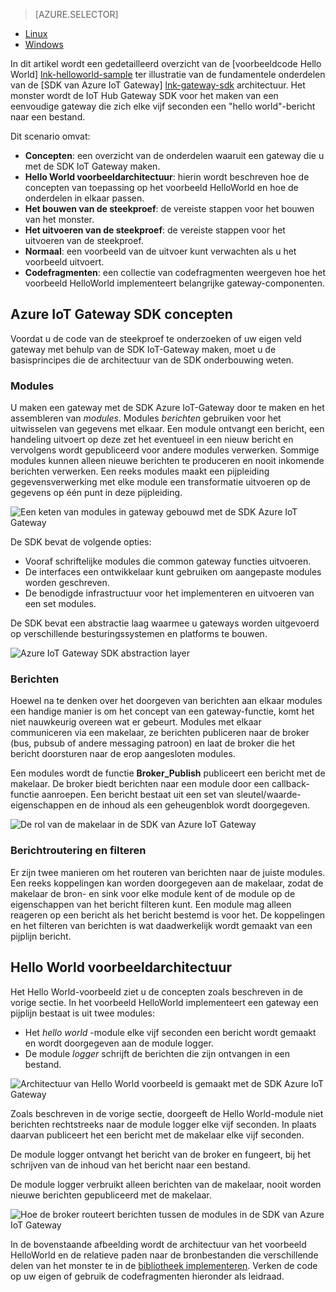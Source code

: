 > [AZURE.SELECTOR]
- [Linux](../articles/iot-hub/iot-hub-linux-gateway-sdk-get-started.md)
- [Windows](../articles/iot-hub/iot-hub-windows-gateway-sdk-get-started.md)

In dit artikel wordt een gedetailleerd overzicht van de [voorbeeldcode Hello World] [ lnk-helloworld-sample] ter illustratie van de fundamentele onderdelen van de [SDK van Azure IoT Gateway] [ lnk-gateway-sdk] architectuur. Het monster wordt de IoT Hub Gateway SDK voor het maken van een eenvoudige gateway die zich elke vijf seconden een "hello world"-bericht naar een bestand.

Dit scenario omvat:

- **Concepten**: een overzicht van de onderdelen waaruit een gateway die u met de SDK IoT Gateway maken.  
- **Hello World voorbeeldarchitectuur**: hierin wordt beschreven hoe de concepten van toepassing op het voorbeeld HelloWorld en hoe de onderdelen in elkaar passen.
- **Het bouwen van de steekproef**: de vereiste stappen voor het bouwen van het monster.
- **Het uitvoeren van de steekproef**: de vereiste stappen voor het uitvoeren van de steekproef. 
- **Normaal**: een voorbeeld van de uitvoer kunt verwachten als u het voorbeeld uitvoert.
- **Codefragmenten**: een collectie van codefragmenten weergeven hoe het voorbeeld HelloWorld implementeert belangrijke gateway-componenten.

## <a name="azure-iot-gateway-sdk-concepts"></a>Azure IoT Gateway SDK concepten

Voordat u de code van de steekproef te onderzoeken of uw eigen veld gateway met behulp van de SDK IoT-Gateway maken, moet u de basisprincipes die de architectuur van de SDK onderbouwing weten.

### <a name="modules"></a>Modules

U maken een gateway met de SDK Azure IoT-Gateway door te maken en het assembleren van *modules*. Modules *berichten* gebruiken voor het uitwisselen van gegevens met elkaar. Een module ontvangt een bericht, een handeling uitvoert op deze zet het eventueel in een nieuw bericht en vervolgens wordt gepubliceerd voor andere modules verwerken. Sommige modules kunnen alleen nieuwe berichten te produceren en nooit inkomende berichten verwerken. Een reeks modules maakt een pijpleiding gegevensverwerking met elke module een transformatie uitvoeren op de gegevens op één punt in deze pijpleiding.

![Een keten van modules in gateway gebouwd met de SDK Azure IoT Gateway][1]
 
De SDK bevat de volgende opties:

- Vooraf schriftelijke modules die common gateway functies uitvoeren.
- De interfaces een ontwikkelaar kunt gebruiken om aangepaste modules worden geschreven.
- De benodigde infrastructuur voor het implementeren en uitvoeren van een set modules.

De SDK bevat een abstractie laag waarmee u gateways worden uitgevoerd op verschillende besturingssystemen en platforms te bouwen.

![Azure IoT Gateway SDK abstraction layer][2]

### <a name="messages"></a>Berichten

Hoewel na te denken over het doorgeven van berichten aan elkaar modules een handige manier is om het concept van een gateway-functie, komt het niet nauwkeurig overeen wat er gebeurt. Modules met elkaar communiceren via een makelaar, ze berichten publiceren naar de broker (bus, pubsub of andere messaging patroon) en laat de broker die het bericht doorsturen naar de erop aangesloten modules.

Een modules wordt de functie **Broker_Publish** publiceert een bericht met de makelaar. De broker biedt berichten naar een module door een callback-functie aanroepen. Een bericht bestaat uit een set van sleutel/waarde-eigenschappen en de inhoud als een geheugenblok wordt doorgegeven.

![De rol van de makelaar in de SDK van Azure IoT Gateway][3]

### <a name="message-routing-and-filtering"></a>Berichtroutering en filteren

Er zijn twee manieren om het routeren van berichten naar de juiste modules. Een reeks koppelingen kan worden doorgegeven aan de makelaar, zodat de makelaar de bron- en sink voor elke module kent of de module op de eigenschappen van het bericht filteren kunt. Een module mag alleen reageren op een bericht als het bericht bestemd is voor het. De koppelingen en het filteren van berichten is wat daadwerkelijk wordt gemaakt van een pijplijn bericht.

## <a name="hello-world-sample-architecture"></a>Hello World voorbeeldarchitectuur

Het Hello World-voorbeeld ziet u de concepten zoals beschreven in de vorige sectie. In het voorbeeld HelloWorld implementeert een gateway een pijplijn bestaat is uit twee modules:

-   Het *hello world* -module elke vijf seconden een bericht wordt gemaakt en wordt doorgegeven aan de module logger.
-   De module *logger* schrijft de berichten die zijn ontvangen in een bestand.

![Architectuur van Hello World voorbeeld is gemaakt met de SDK Azure IoT Gateway][4]

Zoals beschreven in de vorige sectie, doorgeeft de Hello World-module niet berichten rechtstreeks naar de module logger elke vijf seconden. In plaats daarvan publiceert het een bericht met de makelaar elke vijf seconden.

De module logger ontvangt het bericht van de broker en fungeert, bij het schrijven van de inhoud van het bericht naar een bestand.

De module logger verbruikt alleen berichten van de makelaar, nooit worden nieuwe berichten gepubliceerd met de makelaar.

![Hoe de broker routeert berichten tussen de modules in de SDK van Azure IoT Gateway][5]

In de bovenstaande afbeelding wordt de architectuur van het voorbeeld HelloWorld en de relatieve paden naar de bronbestanden die verschillende delen van het monster te in de [bibliotheek implementeren][lnk-gateway-sdk]. Verken de code op uw eigen of gebruik de codefragmenten hieronder als leidraad.

<!-- Images -->
[1]: media/iot-hub-gateway-sdk-getstarted-selector/modules.png
[2]: media/iot-hub-gateway-sdk-getstarted-selector/modules_2.png
[3]: media/iot-hub-gateway-sdk-getstarted-selector/messages_1.png
[4]: media/iot-hub-gateway-sdk-getstarted-selector/high_level_architecture.png
[5]: media/iot-hub-gateway-sdk-getstarted-selector/detailed_architecture.png

<!-- Links -->
[lnk-helloworld-sample]: https://github.com/Azure/azure-iot-gateway-sdk/tree/master/samples/hello_world
[lnk-gateway-sdk]: https://github.com/Azure/azure-iot-gateway-sdk
